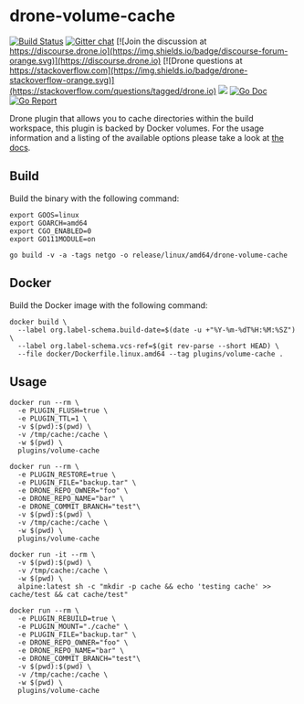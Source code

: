 # drone-volume-cache

[![Build Status](http://cloud.drone.io/api/badges/drone-plugins/drone-volume-cache/status.svg)](http://cloud.drone.io/drone-plugins/drone-volume-cache)
[![Gitter chat](https://badges.gitter.im/drone/drone.png)](https://gitter.im/drone/drone)
[![Join the discussion at https://discourse.drone.io](https://img.shields.io/badge/discourse-forum-orange.svg)](https://discourse.drone.io)
[![Drone questions at https://stackoverflow.com](https://img.shields.io/badge/drone-stackoverflow-orange.svg)](https://stackoverflow.com/questions/tagged/drone.io)
[![](https://images.microbadger.com/badges/image/plugins/volume-cache.svg)](https://microbadger.com/images/plugins/volume-cache "Get your own image badge on microbadger.com")
[![Go Doc](https://godoc.org/github.com/drone-plugins/drone-volume-cache?status.svg)](http://godoc.org/github.com/drone-plugins/drone-volume-cache)
[![Go Report](https://goreportcard.com/badge/github.com/drone-plugins/drone-volume-cache)](https://goreportcard.com/report/github.com/drone-plugins/drone-volume-cache)

Drone plugin that allows you to cache directories within the build workspace, this plugin is backed by Docker volumes. For the usage information and a listing of the available options please take a look at [the docs](http://plugins.drone.io/drone-plugins/drone-volume-cache/).

## Build

Build the binary with the following command:

```console
export GOOS=linux
export GOARCH=amd64
export CGO_ENABLED=0
export GO111MODULE=on

go build -v -a -tags netgo -o release/linux/amd64/drone-volume-cache
```

## Docker

Build the Docker image with the following command:

```console
docker build \
  --label org.label-schema.build-date=$(date -u +"%Y-%m-%dT%H:%M:%SZ") \
  --label org.label-schema.vcs-ref=$(git rev-parse --short HEAD) \
  --file docker/Dockerfile.linux.amd64 --tag plugins/volume-cache .
```

## Usage

```console
docker run --rm \
  -e PLUGIN_FLUSH=true \
  -e PLUGIN_TTL=1 \
  -v $(pwd):$(pwd) \
  -v /tmp/cache:/cache \
  -w $(pwd) \
  plugins/volume-cache

docker run --rm \
  -e PLUGIN_RESTORE=true \
  -e PLUGIN_FILE="backup.tar" \
  -e DRONE_REPO_OWNER="foo" \
  -e DRONE_REPO_NAME="bar" \
  -e DRONE_COMMIT_BRANCH="test"\
  -v $(pwd):$(pwd) \
  -v /tmp/cache:/cache \
  -w $(pwd) \
  plugins/volume-cache

docker run -it --rm \
  -v $(pwd):$(pwd) \
  -v /tmp/cache:/cache \
  -w $(pwd) \
  alpine:latest sh -c "mkdir -p cache && echo 'testing cache' >> cache/test && cat cache/test"

docker run --rm \
  -e PLUGIN_REBUILD=true \
  -e PLUGIN_MOUNT="./cache" \
  -e PLUGIN_FILE="backup.tar" \
  -e DRONE_REPO_OWNER="foo" \
  -e DRONE_REPO_NAME="bar" \
  -e DRONE_COMMIT_BRANCH="test"\
  -v $(pwd):$(pwd) \
  -v /tmp/cache:/cache \
  -w $(pwd) \
  plugins/volume-cache
```
